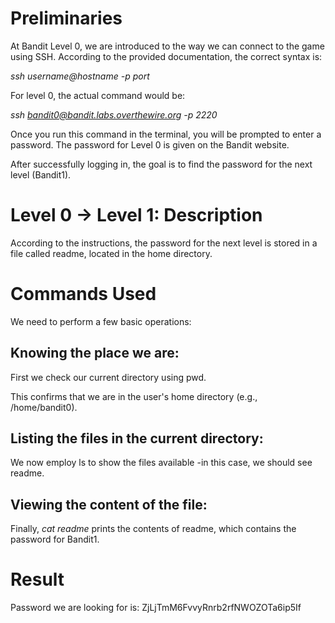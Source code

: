 # Preliminaries

At Bandit Level 0, we are introduced to the way we can connect to the game using SSH.
According to the provided documentation, the correct syntax is:

*ssh username@hostname -p port*

For level 0, the actual command would be:

*ssh bandit0@bandit.labs.overthewire.org -p 2220*

Once you run this command in the terminal, you will be prompted to enter a password.
The password for Level 0 is given on the Bandit website.

After successfully logging in, the goal is to find the password for the next level (Bandit1).

# Level 0 → Level 1: Description

According to the instructions, the password for the next level is stored in a file called readme, located in the home directory.

# Commands Used

We need to perform a few basic operations:

## Knowing the place we are:

First we check our current directory using pwd.

This confirms that we are in the user's home directory (e.g., /home/bandit0).

## Listing the files in the current directory:

We now employ ls to show the files available -in this case, we should see readme.

## Viewing the content of the file:

Finally, *cat readme* prints the contents of readme, which contains the password for Bandit1.

# Result

Password we are looking for is: ZjLjTmM6FvvyRnrb2rfNWOZOTa6ip5If